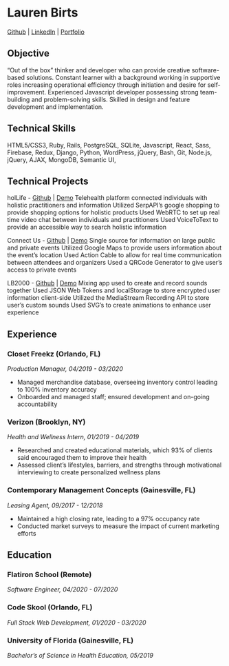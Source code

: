 # Lauren Birts

[Github](https://github.com/birts) | [LinkedIn](https://www.linkedin.com/in/lauren-birts) | [Portfolio](https://laurenbirts.dev)

## Objective 

“Out of the box” thinker and developer who can provide creative software-based solutions. Constant learner with a background working in supportive roles increasing operational efficiency through initiation and desire for self-improvement. Experienced Javascript developer possessing strong team-building and problem-solving skills. Skilled in design and feature development and implementation. 

## Technical Skills
HTML5/CSS3, Ruby, Rails, PostgreSQL, SQLite, Javascript, React, Sass, Firebase, Redux, Django, Python, WordPress, jQuery, Bash, Git, Node.js, jQuery, AJAX, MongoDB, Semantic UI, 

## Technical Projects

holLife - [Github](https://github.com/lbirts/backend_wholisticLiving)  |  [Demo](https://www.youtube.com/watch?v=k3z_knTxln4)
Telehealth platform connected individuals with holistic practitioners and information
Utilized SerpAPI’s google shopping to provide shopping options for holistic products
Used WebRTC to set up real time video chat between individuals and practitioners 
Used VoiceToText to provide an accessible way to search holistic information

Connect Us - [Github](https://github.com/estherkimyunjung/EventApp_backend/tree/master) |  [Demo](https://www.youtube.com/watch?v=ZV7kz5FBI6A)
Single source for information on large public and private events
Utilized Google Maps to provide users information about the event’s location
Used Action Cable to allow for real time communication between attendees and organizers
Used a QRCode Generator to give user’s access to private events

LB2000 - [Github](https://github.com/lbirts/LB-2000)  |  [Demo](https://lb-2000.herokuapp.com/)
Mixing app used to create and record sounds together
Used JSON Web Tokens and localStorage to store encrypted user information client-side
Utilized the MediaStream Recording API to store user’s custom sounds
Used SVG’s to create animations to enhance user experience

## Experience

### Closet Freekz (Orlando, FL) 

_Production Manager, 04/2019 - 03/2020_	      

  * Managed merchandise database, overseeing inventory control leading to 100% inventory accuracy
  * Onboarded and managed staff; ensured development and on-going accountability 

### Verizon (Brooklyn, NY) 

_Health and Wellness Intern, 01/2019 - 04/2019_     

  * Researched and created educational materials, which 93% of clients said encouraged them to improve their health
  * Assessed client’s lifestyles, barriers, and strengths through motivational interviewing to create personalized wellness plans

### Contemporary Management Concepts 	(Gainesville, FL)

_Leasing Agent,  09/2017 - 12/2018_       

  * Maintained a high closing rate, leading to a 97% occupancy rate
  * Conducted market surveys to measure the impact of current marketing efforts  
    
## Education

### Flatiron School (Remote)

_Software Engineer, 04/2020 - 07/2020_ 	

### Code Skool (Orlando, FL)

_Full Stack Web Development, 01/2020 - 03/2020_

### University of Florida	(Gainesville, FL)

_Bachelor’s of Science in Health Education, 05/2019_


